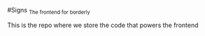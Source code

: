 #Signs <sub>The frontend for borderly</sub>

This is the repo where we store the code that powers the frontend
